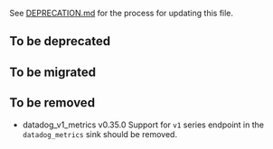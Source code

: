 See [DEPRECATION.md](docs/DEPRECATION.md#process) for the process for updating this file.

## To be deprecated

## To be migrated

## To be removed

* datadog_v1_metrics v0.35.0 Support for `v1` series endpoint in the `datadog_metrics` sink should be removed.
